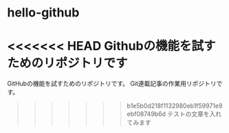 # hello-github
<<<<<<< HEAD
Githubの機能を試すためのリポジトリです
=======
GitHubの機能を試すためのリポジトリです。
Git連載記事の作業用リポジトリです。
>>>>>>> b1e5b0d218f1132980eb1f59971e9ebf08749b6d
テストの文章を入れてみます
